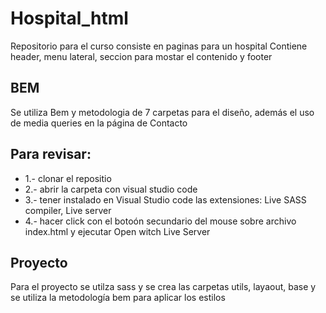 # Hospital_html
Repositorio para el curso consiste en paginas para un hospital
Contiene header, menu lateral, seccion para mostar el contenido y footer

<h2>BEM</h2>
<p>Se utiliza Bem y metodologia de 7 carpetas para el diseño, además el uso de media queries en la página de Contacto</p>

<h2>Para revisar:</h2>
<ul>
<li>1.- clonar el repositio</li>
<li>2.- abrir la carpeta con visual studio code</li>
<li>3.- tener instalado en Visual Studio code las extensiones: Live SASS compiler, Live server</li>
<li>4.- hacer click con el botoón secundario del mouse sobre archivo index.html y ejecutar Open witch Live Server</li>
</ul>

<h2>Proyecto</h2>
<p>Para el proyecto se utilza sass y se crea las carpetas utils, layaout, base y se utiliza la metodología bem para aplicar los estilos</p>
